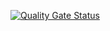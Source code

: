 [![Quality Gate Status](https://sonarcloud.io/api/project_badges/measure?project=luiszkm_CodeFlix.Catalog&metric=alert_status)](https://sonarcloud.io/summary/new_code?id=luiszkm_CodeFlix.Catalog)